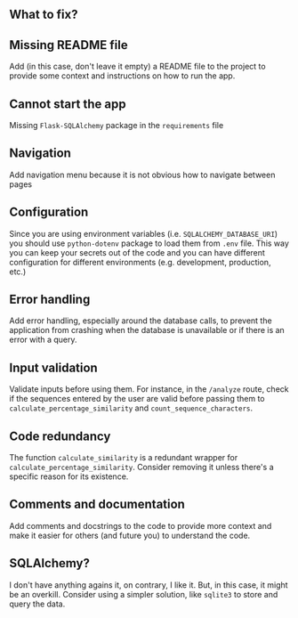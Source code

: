 ## What to fix?

## Missing README file
Add (in this case, don't leave it empty) a README file to the project to provide some context and instructions on how to run the app.

## Cannot start the app
Missing `Flask-SQLAlchemy` package in the `requirements` file

## Navigation
Add navigation menu because it is not obvious how to navigate between pages

## Configuration
Since you are using environment variables (i.e. `SQLALCHEMY_DATABASE_URI`) you should use `python-dotenv` package to load them from `.env` file. This way you can keep your secrets out of the code and you can have different configuration for different environments (e.g. development, production, etc.)

## Error handling
Add error handling, especially around the database calls, to prevent the application from crashing when the database is unavailable or if there is an error with a query.

## Input validation
Validate inputs before using them. For instance, in the `/analyze` route, check if the sequences entered by the user are valid before passing them to `calculate_percentage_similarity` and `count_sequence_characters`.

## Code redundancy
The function `calculate_similarity` is a redundant wrapper for `calculate_percentage_similarity`. Consider removing it unless there's a specific reason for its existence.

## Comments and documentation
Add comments and docstrings to the code to provide more context and make it easier for others (and future you) to understand the code.

## SQLAlchemy?
I don't have anything agains it, on contrary, I like it. But, in this case, it might be an overkill. Consider using a simpler solution, like `sqlite3` to store and query the data.